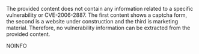 The provided content does not contain any information related to a specific vulnerability or CVE-2006-2887. The first content shows a captcha form, the second is a website under construction and the third is marketing material. Therefore, no vulnerability information can be extracted from the provided content.

NOINFO